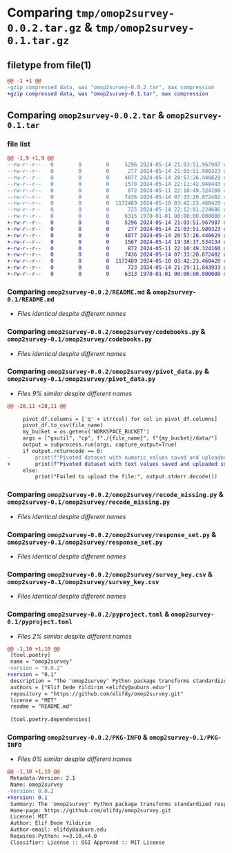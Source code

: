 # Comparing `tmp/omop2survey-0.0.2.tar.gz` & `tmp/omop2survey-0.1.tar.gz`

## filetype from file(1)

```diff
@@ -1 +1 @@
-gzip compressed data, was "omop2survey-0.0.2.tar", max compression
+gzip compressed data, was "omop2survey-0.1.tar", max compression
```

## Comparing `omop2survey-0.0.2.tar` & `omop2survey-0.1.tar`

### file list

```diff
@@ -1,9 +1,9 @@
--rw-r--r--   0        0        0     5296 2024-05-14 21:03:51.967987 omop2survey-0.0.2/README.md
--rw-r--r--   0        0        0      277 2024-05-14 21:03:51.980323 omop2survey-0.0.2/omop2survey/__init__.py
--rw-r--r--   0        0        0     4077 2024-05-14 20:57:26.446629 omop2survey-0.0.2/omop2survey/codebooks.py
--rw-r--r--   0        0        0     1570 2024-05-14 22:11:42.948443 omop2survey-0.0.2/omop2survey/pivot_data.py
--rw-r--r--   0        0        0      872 2024-05-11 22:10:49.324160 omop2survey-0.0.2/omop2survey/recode_missing.py
--rw-r--r--   0        0        0     7436 2024-05-14 07:33:20.872482 omop2survey-0.0.2/omop2survey/response_set.py
--rw-r--r--   0        0        0  1172489 2024-05-10 03:42:23.460428 omop2survey-0.0.2/omop2survey/survey_key.csv
--rw-r--r--   0        0        0      725 2024-05-14 22:12:01.224686 omop2survey-0.0.2/pyproject.toml
--rw-r--r--   0        0        0     6315 1970-01-01 00:00:00.000000 omop2survey-0.0.2/PKG-INFO
+-rw-r--r--   0        0        0     5296 2024-05-14 21:03:51.967987 omop2survey-0.1/README.md
+-rw-r--r--   0        0        0      277 2024-05-14 21:03:51.980323 omop2survey-0.1/omop2survey/__init__.py
+-rw-r--r--   0        0        0     4077 2024-05-14 20:57:26.446629 omop2survey-0.1/omop2survey/codebooks.py
+-rw-r--r--   0        0        0     1567 2024-05-14 19:38:37.534134 omop2survey-0.1/omop2survey/pivot_data.py
+-rw-r--r--   0        0        0      872 2024-05-11 22:10:49.324160 omop2survey-0.1/omop2survey/recode_missing.py
+-rw-r--r--   0        0        0     7436 2024-05-14 07:33:20.872482 omop2survey-0.1/omop2survey/response_set.py
+-rw-r--r--   0        0        0  1172489 2024-05-10 03:42:23.460428 omop2survey-0.1/omop2survey/survey_key.csv
+-rw-r--r--   0        0        0      723 2024-05-14 21:29:11.843933 omop2survey-0.1/pyproject.toml
+-rw-r--r--   0        0        0     6313 1970-01-01 00:00:00.000000 omop2survey-0.1/PKG-INFO
```

### Comparing `omop2survey-0.0.2/README.md` & `omop2survey-0.1/README.md`

 * *Files identical despite different names*

### Comparing `omop2survey-0.0.2/omop2survey/codebooks.py` & `omop2survey-0.1/omop2survey/codebooks.py`

 * *Files identical despite different names*

### Comparing `omop2survey-0.0.2/omop2survey/pivot_data.py` & `omop2survey-0.1/omop2survey/pivot_data.py`

 * *Files 9% similar despite different names*

```diff
@@ -28,11 +28,11 @@
 
     pivot_df.columns = ['q' + str(col) for col in pivot_df.columns]
     pivot_df.to_csv(file_name)
     my_bucket = os.getenv('WORKSPACE_BUCKET')
     args = ["gsutil", "cp", f"./{file_name}", f"{my_bucket}/data/"]
     output = subprocess.run(args, capture_output=True)
     if output.returncode == 0:
-        print(f"Pivoted dataset with numeric values saved and uploaded successfully to: {my_bucket}/data/{file_name}")
+        print(f"Pivoted dataset with text values saved and uploaded successfully to: {my_bucket}/data/{file_name}")
     else:
         print("Failed to upload the file:", output.stderr.decode())
```

### Comparing `omop2survey-0.0.2/omop2survey/recode_missing.py` & `omop2survey-0.1/omop2survey/recode_missing.py`

 * *Files identical despite different names*

### Comparing `omop2survey-0.0.2/omop2survey/response_set.py` & `omop2survey-0.1/omop2survey/response_set.py`

 * *Files identical despite different names*

### Comparing `omop2survey-0.0.2/omop2survey/survey_key.csv` & `omop2survey-0.1/omop2survey/survey_key.csv`

 * *Files identical despite different names*

### Comparing `omop2survey-0.0.2/pyproject.toml` & `omop2survey-0.1/pyproject.toml`

 * *Files 2% similar despite different names*

```diff
@@ -1,10 +1,10 @@
 [tool.poetry]
 name = "omop2survey"
-version = "0.0.2"
+version = "0.1"
 description = "The 'omop2survey' Python package transforms standardized response codes from the OMOP CDM survey variables into numeric values and simplifies data preparation by providing functionalities for mapping and converting response codes, as well as handling missing data, facilitating easier and more reliable data analysis."
 authors = ["Elif Dede Yildirim <elifdy@auburn.edu>"]
 repository = "https://github.com/elifdy/omop2survey.git"
 license = "MIT"
 readme = "README.md"
 
 [tool.poetry.dependencies]
```

### Comparing `omop2survey-0.0.2/PKG-INFO` & `omop2survey-0.1/PKG-INFO`

 * *Files 0% similar despite different names*

```diff
@@ -1,10 +1,10 @@
 Metadata-Version: 2.1
 Name: omop2survey
-Version: 0.0.2
+Version: 0.1
 Summary: The 'omop2survey' Python package transforms standardized response codes from the OMOP CDM survey variables into numeric values and simplifies data preparation by providing functionalities for mapping and converting response codes, as well as handling missing data, facilitating easier and more reliable data analysis.
 Home-page: https://github.com/elifdy/omop2survey.git
 License: MIT
 Author: Elif Dede Yildirim
 Author-email: elifdy@auburn.edu
 Requires-Python: >=3.10,<4.0
 Classifier: License :: OSI Approved :: MIT License
```


